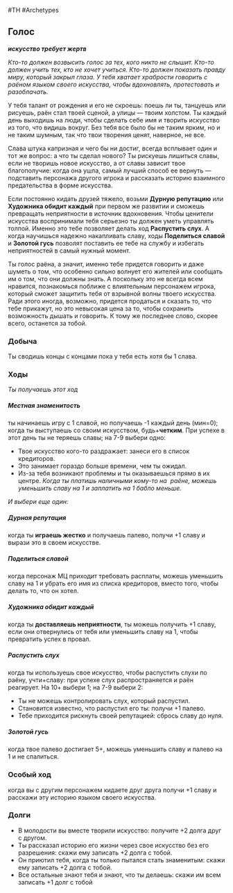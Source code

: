 #TH #Archetypes 

## Голос
***искусство требует жертв***

*Кто-то должен возвысить голос за тех, кого никто не слышит. Кто-то должен учить тех, кто не хочет учиться. Кто-то должен показать правду миру, который закрыл глаза. У тебя хватает храбрости говорить с раёном языком своего искусства, чтобы вдохновлять, протестовать и разоблачать.*

У тебя талант от рождения и его не скроешь: поешь ли ты, танцуешь или рисуешь, раён стал твоей сценой, а улицы — твоим холстом. Ты каждый день выходишь на люди, чтобы сделать себе имя и творить искусство из того, что видишь вокруг. Без тебя все было бы не таким ярким, но и не таким шумным, так что твои творения ценят, наверное, не все.

Слава штука капризная и чего бы ни достиг, всегда всплывает один и тот же вопрос: а что ты сделал нового? Ты рискуешь лишиться славы, если не творишь новое искусство, а от славы зависит твое благополучие: когда она ушла, самый лучший способ ее вернуть — подставить персонажа другого игрока и рассказать историю взаимного предательства в форме искусства.

Если постоянно кидать друзей тяжело, возьми **Дурную репутацию** или **Художника обидит каждый** при первом же развитии и сможешь превращать неприятности в источник вдохновения. Чтобы ценители искусства воспринимали тебя серьезно ты должен уметь управлять толпой. Именно это тебе позволяет делать ход **Распустить слух**. А когда научишься надежно накапливать славу, ходы **Поделиться славой** и **Золотой гусь** позволят поставить ее тебе на службу и избегать неприятностей в самый нужный момент.

Ты голос раёна, а значит, именно тебе придется говорить и даже шуметь о том, что особенно сильно волнует его жителей или сообщать им о том, что они должны знать. А поскольку это не всегда всем нравится, познакомься поближе с влиятельным персонажем игрока, который сможет защитить тебя от взрывной волны твоего искусства. Ради этого иногда, возможно, придется продаться и сказать то, что тебе прикажут, но это невысокая цена за то, чтобы сохранить возможность дышать и говорить. К тому же последнее слово, скорее всего, останется за тобой.

### Добыча
Ты сводишь концы с концами пока у тебя есть хотя бы 1 слава.

### Ходы
*Ты получаешь этот ход*
##### Местная знаменитость
ты начинаешь игру с 1 славой, но получаешь -1 каждый день (мин=0); когда ты выступаешь со своим искусством, будь+**четким**.
При успехе в этот день ты не теряешь славы; на 7-9 выбери одно: 
-  Твое искусство кого-то раздражает: занеси его в список кредиторов. 
- Это занимает гораздо больше времени, чем ты ожидал. 
-  Из-за тебя возникают проблемы и ты оказываешься прямо в их центре.
*Когда ты платишь наличными кому-то на  раёне, можешь уменьшить славу на 1 и заплатить на 1 бабло меньше.*

*И выбери еще один:*

##### Дурная репутация
когда ты **играешь жестко** и получаешь палево, получи +1 славу и вырази это в своем искусстве. 

##### Поделиться славой
когда персонаж МЦ приходит требовать расплаты, можешь уменьшить славу на 1 и убрать его имя из списка кредиторов, вместо того, чтобы делать то, что он хотел. 

##### Художника обидит каждый
когда ты **доставляешь неприятности**, ты можешь получить +1 славу, если они отвернулись от тебя или уменьшить славу на 1, чтобы превратить успех в провал. 

##### Распустить слух
когда ты используешь свое искусство, чтобы распустить слухи по раёну, учти+славу: при успехе слух распространяется и раён реагирует. На 10+ выбери 1; на 7-9 выбери 2: 
- Ты не можешь контролировать слух, который распустил. 
- Становится известно, что распустил его ты: получи +1 палево. 
- Тебе приходится рискнуть своей репутацией: сбрось славу до нуля. 

##### Золотой гусь
когда твое палево достигает 5+, можешь уменьшить славу и палево на 1 и не спалиться.

### Особый ход
когда вы с другим персонажем кидаете друг друга получи +1 славу и расскажи эту историю языком своего искусства.

### Долги
- В молодости вы вместе творили искусство: получите +2 долга друг с другом. 
- Ты рассказал историю его жизни через свое искусство без его разрешения: скажи ему записать +2 долга с тобой. 
- Он приютил тебя, когда ты только пытался стать знаменитым: скажи ему записать +2 долга с тобой. 
- Все остальные знают тебя и знают, что ты делаешь: скажи им всем записать +1 долг с тобой